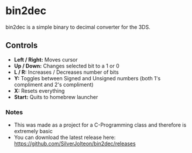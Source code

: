 # bin2dec

bin2dec is a simple binary to decimal converter for the 3DS.

## Controls

* **Left / Right:** Moves cursor
* **Up / Down:** Changes selected bit to a 1 or 0
* **L / R:** Increases / Decreases number of bits
* **Y:** Toggles between Signed and Unsigned numbers (both 1's compliment and 2's compliment)
* **X:** Resets everything
* **Start:** Quits to homebrew launcher

### Notes

* This was made as a project for a C-Programming class and therefore is extremely basic
* You can download the latest release here:
  https://github.com/SilverJolteon/bin2dec/releases
